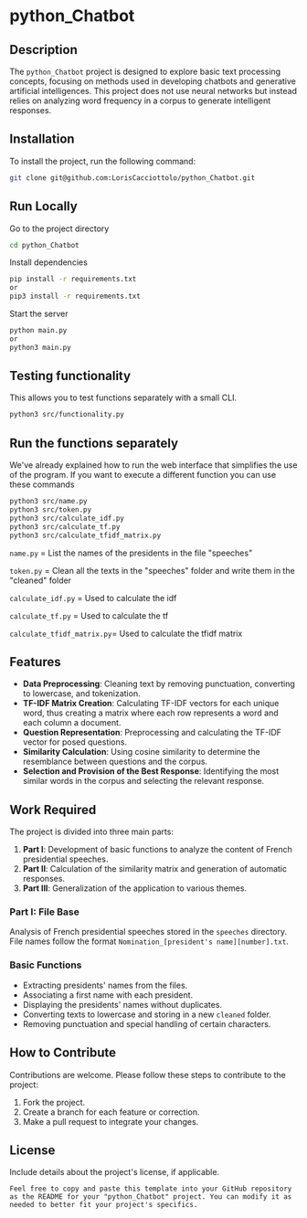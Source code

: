 # python_Chatbot

## Description
The `python_Chatbot` project is designed to explore basic text processing concepts, focusing on methods used in developing chatbots and generative artificial intelligences. This project does not use neural networks but instead relies on analyzing word frequency in a corpus to generate intelligent responses.

## Installation
To install the project, run the following command:
```bash
git clone git@github.com:LorisCacciottolo/python_Chatbot.git
```

## Run Locally

Go to the project directory

```bash
cd python_Chatbot
```

Install dependencies

```bash
pip install -r requirements.txt
or
pip3 install -r requirements.txt
```

Start the server

```bash
python main.py
or
python3 main.py
```

## Testing functionality

This allows you to test functions separately with a small CLI.

```bash
python3 src/functionality.py
```

## Run the functions separately

We've already explained how to run the web interface that simplifies the use of the program.
If you want to execute a different function you can use these commands

```bash
python3 src/name.py
python3 src/token.py
python3 src/calculate_idf.py
python3 src/calculate_tf.py
python3 src/calculate_tfidf_matrix.py
```
`name.py` = List the names of the presidents in the file "speeches"

`token.py` = Clean all the texts in the "speeches" folder and write them in the "cleaned" folder

`calculate_idf.py` = Used to calculate the idf

`calculate_tf.py` = Used to calculate the tf

`calculate_tfidf_matrix.py`= Used to calculate the tfidf matrix


## Features
- **Data Preprocessing**: Cleaning text by removing punctuation, converting to lowercase, and tokenization.
- **TF-IDF Matrix Creation**: Calculating TF-IDF vectors for each unique word, thus creating a matrix where each row represents a word and each column a document.
- **Question Representation**: Preprocessing and calculating the TF-IDF vector for posed questions.
- **Similarity Calculation**: Using cosine similarity to determine the resemblance between questions and the corpus.
- **Selection and Provision of the Best Response**: Identifying the most similar words in the corpus and selecting the relevant response.

## Work Required
The project is divided into three main parts:
1. **Part I**: Development of basic functions to analyze the content of French presidential speeches.
2. **Part II**: Calculation of the similarity matrix and generation of automatic responses.
3. **Part III**: Generalization of the application to various themes.

### Part I: File Base
Analysis of French presidential speeches stored in the `speeches` directory. File names follow the format `Nomination_[president's name][number].txt`.

### Basic Functions
- Extracting presidents' names from the files.
- Associating a first name with each president.
- Displaying the presidents' names without duplicates.
- Converting texts to lowercase and storing in a new `cleaned` folder.
- Removing punctuation and special handling of certain characters.

## How to Contribute
Contributions are welcome. Please follow these steps to contribute to the project:
1. Fork the project.
2. Create a branch for each feature or correction.
3. Make a pull request to integrate your changes.

## License
Include details about the project's license, if applicable.
```
Feel free to copy and paste this template into your GitHub repository as the README for your "python_Chatbot" project. You can modify it as needed to better fit your project's specifics.
